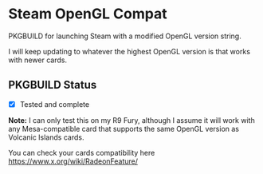 # Steam OpenGL Compat
PKGBUILD for launching Steam with a modified OpenGL version string.  

I will keep updating to whatever the highest OpenGL version is that works with newer cards.

## PKGBUILD Status  
- [x] Tested and complete  

**Note:** I can only test this on my R9 Fury, although I assume it will work with any Mesa-compatible card that supports the same OpenGL version as Volcanic Islands cards.  

You can check your cards compatibility here https://www.x.org/wiki/RadeonFeature/
